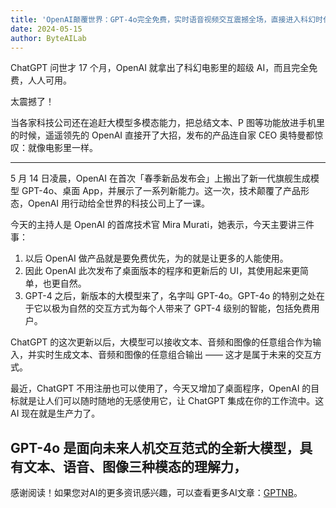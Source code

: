 ```yaml
---
title: 'OpenAI颠覆世界：GPT-4o完全免费，实时语音视频交互震撼全场，直接进入科幻时代'
date: 2024-05-15
author: ByteAILab
---
```


ChatGPT 问世才 17 个月，OpenAI 就拿出了科幻电影里的超级 AI，而且完全免费，人人可用。

太震撼了！

当各家科技公司还在追赶大模型多模态能力，把总结文本、P 图等功能放进手机里的时候，遥遥领先的 OpenAI 直接开了大招，发布的产品连自家 CEO 奥特曼都惊叹：就像电影里一样。

---


5 月 14 日凌晨，OpenAI 在首次「春季新品发布会」上搬出了新一代旗舰生成模型 GPT-4o、桌面 App，并展示了一系列新能力。这一次，技术颠覆了产品形态，OpenAI 用行动给全世界的科技公司上了一课。

今天的主持人是 OpenAI 的首席技术官 Mira Murati，她表示，今天主要讲三件事：

1. 以后 OpenAI 做产品就是要免费优先，为的就是让更多的人能使用。
2. 因此 OpenAI 此次发布了桌面版本的程序和更新后的 UI，其使用起来更简单，也更自然。
3. GPT-4 之后，新版本的大模型来了，名字叫 GPT-4o。GPT-4o 的特别之处在于它以极为自然的交互方式为每个人带来了 GPT-4 级别的智能，包括免费用户。

ChatGPT 的这次更新以后，大模型可以接收文本、音频和图像的任意组合作为输入，并实时生成文本、音频和图像的任意组合输出 —— 这才是属于未来的交互方式。

最近，ChatGPT 不用注册也可以使用了，今天又增加了桌面程序，OpenAI 的目标就是让人们可以随时随地的无感使用它，让 ChatGPT 集成在你的工作流中。这 AI 现在就是生产力了。

GPT-4o 是面向未来人机交互范式的全新大模型，具有文本、语音、图像三种模态的理解力，
---
感谢阅读！如果您对AI的更多资讯感兴趣，可以查看更多AI文章：[GPTNB](https://gptnb.com)。
